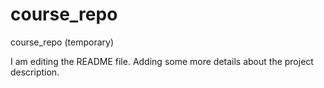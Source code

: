 # course_repo
course_repo (temporary)

I am editing the README file. Adding some more details about the project description.
